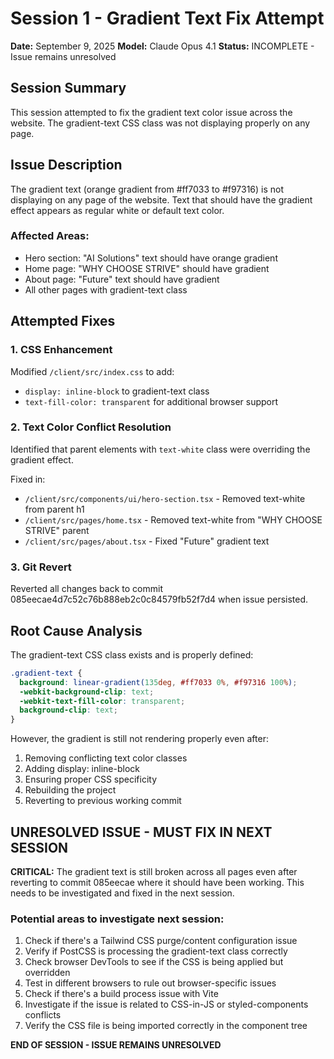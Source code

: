 # Session 1 - Gradient Text Fix Attempt
**Date:** September 9, 2025
**Model:** Claude Opus 4.1
**Status:** INCOMPLETE - Issue remains unresolved

## Session Summary

This session attempted to fix the gradient text color issue across the website. The gradient-text CSS class was not displaying properly on any page.

## Issue Description

The gradient text (orange gradient from #ff7033 to #f97316) is not displaying on any page of the website. Text that should have the gradient effect appears as regular white or default text color.

### Affected Areas:
- Hero section: "AI Solutions" text should have orange gradient
- Home page: "WHY CHOOSE STRIVE" should have gradient
- About page: "Future" text should have gradient
- All other pages with gradient-text class

## Attempted Fixes

### 1. CSS Enhancement
Modified `/client/src/index.css` to add:
- `display: inline-block` to gradient-text class
- `text-fill-color: transparent` for additional browser support

### 2. Text Color Conflict Resolution
Identified that parent elements with `text-white` class were overriding the gradient effect.

Fixed in:
- `/client/src/components/ui/hero-section.tsx` - Removed text-white from parent h1
- `/client/src/pages/home.tsx` - Removed text-white from "WHY CHOOSE STRIVE" parent
- `/client/src/pages/about.tsx` - Fixed "Future" gradient text

### 3. Git Revert
Reverted all changes back to commit 085eecae4d7c52c76b888eb2c0c84579fb52f7d4 when issue persisted.

## Root Cause Analysis

The gradient-text CSS class exists and is properly defined:
```css
.gradient-text {
  background: linear-gradient(135deg, #ff7033 0%, #f97316 100%);
  -webkit-background-clip: text;
  -webkit-text-fill-color: transparent;
  background-clip: text;
}
```

However, the gradient is still not rendering properly even after:
1. Removing conflicting text color classes
2. Adding display: inline-block
3. Ensuring proper CSS specificity
4. Rebuilding the project
5. Reverting to previous working commit

## UNRESOLVED ISSUE - MUST FIX IN NEXT SESSION

**CRITICAL:** The gradient text is still broken across all pages even after reverting to commit 085eecae where it should have been working. This needs to be investigated and fixed in the next session.

### Potential areas to investigate next session:
1. Check if there's a Tailwind CSS purge/content configuration issue
2. Verify if PostCSS is processing the gradient-text class correctly
3. Check browser DevTools to see if the CSS is being applied but overridden
4. Test in different browsers to rule out browser-specific issues
5. Check if there's a build process issue with Vite
6. Investigate if the issue is related to CSS-in-JS or styled-components conflicts
7. Verify the CSS file is being imported correctly in the component tree

**END OF SESSION - ISSUE REMAINS UNRESOLVED**